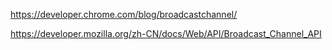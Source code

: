 https://developer.chrome.com/blog/broadcastchannel/

https://developer.mozilla.org/zh-CN/docs/Web/API/Broadcast_Channel_API
